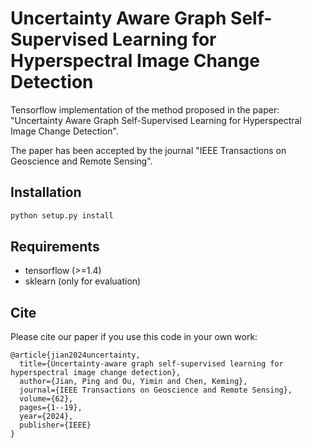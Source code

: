 # Uncertainty Aware Graph Self-Supervised  Learning for Hyperspectral Image Change Detection 
Tensorflow implementation of the method proposed in the paper: "Uncertainty Aware Graph Self-Supervised  Learning for Hyperspectral Image Change Detection".

The paper has been accepted by the journal "IEEE Transactions on Geoscience and Remote Sensing".

## Installation
```bash
python setup.py install
```

## Requirements
* tensorflow (>=1.4)
* sklearn (only for evaluation)


## Cite
Please cite our paper if you use this code in your own work:

```
@article{jian2024uncertainty,
  title={Uncertainty-aware graph self-supervised learning for hyperspectral image change detection},
  author={Jian, Ping and Ou, Yimin and Chen, Keming},
  journal={IEEE Transactions on Geoscience and Remote Sensing},
  volume={62},
  pages={1--19},
  year={2024},
  publisher={IEEE}
}
```
